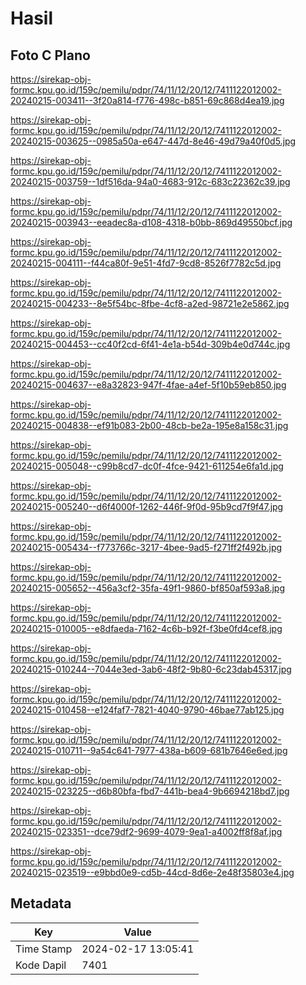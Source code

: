 # Hasil

## Foto C Plano

https://sirekap-obj-formc.kpu.go.id/159c/pemilu/pdpr/74/11/12/20/12/7411122012002-20240215-003411--3f20a814-f776-498c-b851-69c868d4ea19.jpg

https://sirekap-obj-formc.kpu.go.id/159c/pemilu/pdpr/74/11/12/20/12/7411122012002-20240215-003625--0985a50a-e647-447d-8e46-49d79a40f0d5.jpg

https://sirekap-obj-formc.kpu.go.id/159c/pemilu/pdpr/74/11/12/20/12/7411122012002-20240215-003759--1df516da-94a0-4683-912c-683c22362c39.jpg

https://sirekap-obj-formc.kpu.go.id/159c/pemilu/pdpr/74/11/12/20/12/7411122012002-20240215-003943--eeadec8a-d108-4318-b0bb-869d49550bcf.jpg

https://sirekap-obj-formc.kpu.go.id/159c/pemilu/pdpr/74/11/12/20/12/7411122012002-20240215-004111--f44ca80f-9e51-4fd7-9cd8-8526f7782c5d.jpg

https://sirekap-obj-formc.kpu.go.id/159c/pemilu/pdpr/74/11/12/20/12/7411122012002-20240215-004233--8e5f54bc-8fbe-4cf8-a2ed-98721e2e5862.jpg

https://sirekap-obj-formc.kpu.go.id/159c/pemilu/pdpr/74/11/12/20/12/7411122012002-20240215-004453--cc40f2cd-6f41-4e1a-b54d-309b4e0d744c.jpg

https://sirekap-obj-formc.kpu.go.id/159c/pemilu/pdpr/74/11/12/20/12/7411122012002-20240215-004637--e8a32823-947f-4fae-a4ef-5f10b59eb850.jpg

https://sirekap-obj-formc.kpu.go.id/159c/pemilu/pdpr/74/11/12/20/12/7411122012002-20240215-004838--ef91b083-2b00-48cb-be2a-195e8a158c31.jpg

https://sirekap-obj-formc.kpu.go.id/159c/pemilu/pdpr/74/11/12/20/12/7411122012002-20240215-005048--c99b8cd7-dc0f-4fce-9421-611254e6fa1d.jpg

https://sirekap-obj-formc.kpu.go.id/159c/pemilu/pdpr/74/11/12/20/12/7411122012002-20240215-005240--d6f4000f-1262-446f-9f0d-95b9cd7f9f47.jpg

https://sirekap-obj-formc.kpu.go.id/159c/pemilu/pdpr/74/11/12/20/12/7411122012002-20240215-005434--f773766c-3217-4bee-9ad5-f271ff2f492b.jpg

https://sirekap-obj-formc.kpu.go.id/159c/pemilu/pdpr/74/11/12/20/12/7411122012002-20240215-005652--456a3cf2-35fa-49f1-9860-bf850af593a8.jpg

https://sirekap-obj-formc.kpu.go.id/159c/pemilu/pdpr/74/11/12/20/12/7411122012002-20240215-010005--e8dfaeda-7162-4c6b-b92f-f3be0fd4cef8.jpg

https://sirekap-obj-formc.kpu.go.id/159c/pemilu/pdpr/74/11/12/20/12/7411122012002-20240215-010244--7044e3ed-3ab6-48f2-9b80-6c23dab45317.jpg

https://sirekap-obj-formc.kpu.go.id/159c/pemilu/pdpr/74/11/12/20/12/7411122012002-20240215-010458--e124faf7-7821-4040-9790-46bae77ab125.jpg

https://sirekap-obj-formc.kpu.go.id/159c/pemilu/pdpr/74/11/12/20/12/7411122012002-20240215-010711--9a54c641-7977-438a-b609-681b7646e6ed.jpg

https://sirekap-obj-formc.kpu.go.id/159c/pemilu/pdpr/74/11/12/20/12/7411122012002-20240215-023225--d6b80bfa-fbd7-441b-bea4-9b6694218bd7.jpg

https://sirekap-obj-formc.kpu.go.id/159c/pemilu/pdpr/74/11/12/20/12/7411122012002-20240215-023351--dce79df2-9699-4079-9ea1-a4002ff8f8af.jpg

https://sirekap-obj-formc.kpu.go.id/159c/pemilu/pdpr/74/11/12/20/12/7411122012002-20240215-023519--e9bbd0e9-cd5b-44cd-8d6e-2e48f35803e4.jpg


## Metadata

| Key        | Value               |
| ---------- | ------------------- |
| Time Stamp | 2024-02-17 13:05:41 |
| Kode Dapil | 7401                |



